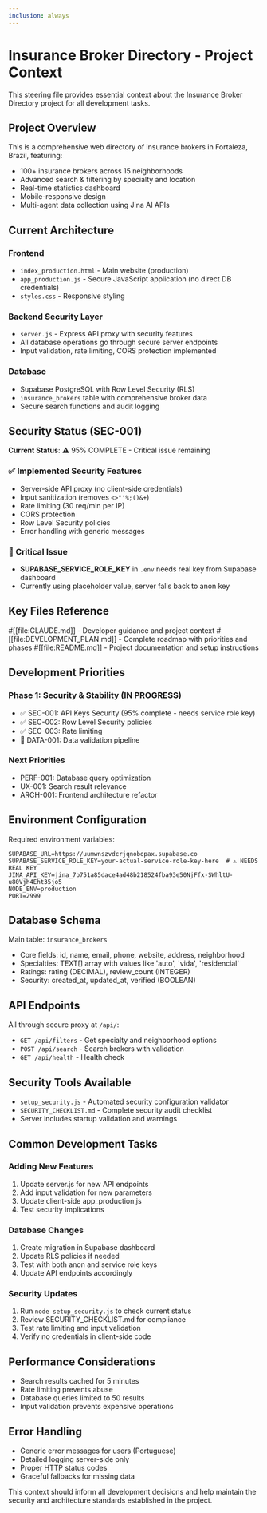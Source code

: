 ```yaml
---
inclusion: always
---
```


# Insurance Broker Directory - Project Context

This steering file provides essential context about the Insurance Broker Directory project for all development tasks.

## Project Overview

This is a comprehensive web directory of insurance brokers in Fortaleza, Brazil, featuring:
- 100+ insurance brokers across 15 neighborhoods
- Advanced search & filtering by specialty and location
- Real-time statistics dashboard
- Mobile-responsive design
- Multi-agent data collection using Jina AI APIs

## Current Architecture

### Frontend
- `index_production.html` - Main website (production)
- `app_production.js` - Secure JavaScript application (no direct DB credentials)
- `styles.css` - Responsive styling

### Backend Security Layer
- `server.js` - Express API proxy with security features
- All database operations go through secure server endpoints
- Input validation, rate limiting, CORS protection implemented

### Database
- Supabase PostgreSQL with Row Level Security (RLS)
- `insurance_brokers` table with comprehensive broker data
- Secure search functions and audit logging

## Security Status (SEC-001)

**Current Status**: ⚠️ 95% COMPLETE - Critical issue remaining

### ✅ Implemented Security Features
- Server-side API proxy (no client-side credentials)
- Input sanitization (removes `<>"'%;()&+`)
- Rate limiting (30 req/min per IP)
- CORS protection
- Row Level Security policies
- Error handling with generic messages

### 🔴 Critical Issue
- **SUPABASE_SERVICE_ROLE_KEY** in `.env` needs real key from Supabase dashboard
- Currently using placeholder value, server falls back to anon key

## Key Files Reference

#[[file:CLAUDE.md]] - Developer guidance and project context
#[[file:DEVELOPMENT_PLAN.md]] - Complete roadmap with priorities and phases
#[[file:README.md]] - Project documentation and setup instructions

## Development Priorities

### Phase 1: Security & Stability (IN PROGRESS)
- ✅ SEC-001: API Keys Security (95% complete - needs service role key)
- ✅ SEC-002: Row Level Security policies
- ✅ SEC-003: Rate limiting
- 🔄 DATA-001: Data validation pipeline

### Next Priorities
- PERF-001: Database query optimization
- UX-001: Search result relevance
- ARCH-001: Frontend architecture refactor

## Environment Configuration

Required environment variables:
```env
SUPABASE_URL=https://uumwnszvdcrjqnobopax.supabase.co
SUPABASE_SERVICE_ROLE_KEY=your-actual-service-role-key-here  # ⚠️ NEEDS REAL KEY
JINA_API_KEY=jina_7b751a85dace4ad48b218524fba93e50NjFfx-SWhltU-u80Vjh4Eht35jo5
NODE_ENV=production
PORT=2999
```

## Database Schema

Main table: `insurance_brokers`
- Core fields: id, name, email, phone, website, address, neighborhood
- Specialties: TEXT[] array with values like 'auto', 'vida', 'residencial'
- Ratings: rating (DECIMAL), review_count (INTEGER)
- Security: created_at, updated_at, verified (BOOLEAN)

## API Endpoints

All through secure proxy at `/api/`:
- `GET /api/filters` - Get specialty and neighborhood options
- `POST /api/search` - Search brokers with validation
- `GET /api/health` - Health check

## Security Tools Available

- `setup_security.js` - Automated security configuration validator
- `SECURITY_CHECKLIST.md` - Complete security audit checklist
- Server includes startup validation and warnings

## Common Development Tasks

### Adding New Features
1. Update server.js for new API endpoints
2. Add input validation for new parameters
3. Update client-side app_production.js
4. Test security implications

### Database Changes
1. Create migration in Supabase dashboard
2. Update RLS policies if needed
3. Test with both anon and service role keys
4. Update API endpoints accordingly

### Security Updates
1. Run `node setup_security.js` to check current status
2. Review SECURITY_CHECKLIST.md for compliance
3. Test rate limiting and input validation
4. Verify no credentials in client-side code

## Performance Considerations

- Search results cached for 5 minutes
- Rate limiting prevents abuse
- Database queries limited to 50 results
- Input validation prevents expensive operations

## Error Handling

- Generic error messages for users (Portuguese)
- Detailed logging server-side only
- Proper HTTP status codes
- Graceful fallbacks for missing data

This context should inform all development decisions and help maintain the security and architecture standards established in the project.